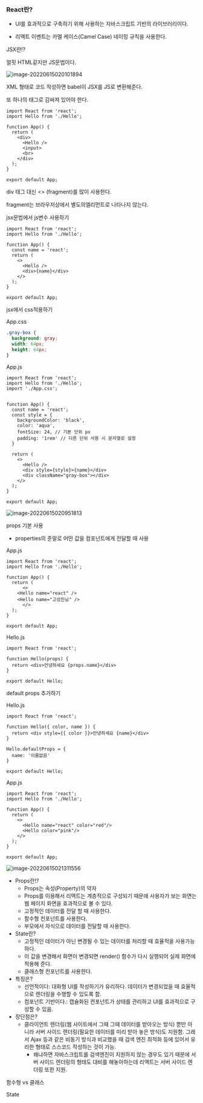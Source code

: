### React란?

- UI를 효과적으로 구축하기 위해 사용하는 자바스크립트 기반의 라이브러리이다.

- 리액트 이벤트는 카멜 케이스(Camel Case) 네이밍 규칙을 사용한다.

  



 JSX란!?

얼핏 HTML같지만 JS문법이다.



![image-20220615020101894](C:\Users\Administrator\AppData\Roaming\Typora\typora-user-images\image-20220615020101894.png)

XML 형태로 코드 작성하면 babel이 JSX를 JS로 변환해준다.





또 하나의 태그로 감싸져 있어야 한다.

```react
import React from 'react';
import Hello from './Hello';

function App() {
  return (
    <div>
      <Hello />
      <input>
      <br>
    </div>
  );
}

export default App;
```

div 태그 대신 <> (fragment)를 많이 사용한다.

fragment는 브라우저상에서 별도의엘리먼트로 나타나지 않는다.





jsx문법에서 js변수 사용하기

```react
import React from 'react';
import Hello from './Hello';

function App() {
  const name = 'react';
  return (
    <>
      <Hello />
      <div>{name}</div>
    </>
  );
}

export default App;
```



jsx에서 css적용하기

App.css

```css
.gray-box {
  background: gray;
  width: 64px;
  height: 64px;
}
```

App.js

```react
import React from 'react';
import Hello from './Hello';
import './App.css';


function App() {
  const name = 'react';
  const style = {
    backgroundColor: 'black',
    color: 'aqua',
    fontSize: 24, // 기본 단위 px
    padding: '1rem' // 다른 단위 사용 시 문자열로 설정
  }

  return (
    <>
      <Hello />
      <div style={style}>{name}</div>
      <div className="gray-box"></div>
    </>
  );
}

export default App;
```



![image-20220615020951813](C:\Users\Administrator\AppData\Roaming\Typora\typora-user-images\image-20220615020951813.png)





props 기본 사용

- properties의 준말로 어떤 값을 컴포넌트에게 전달할 때 사용

App.js

```react
import React from 'react';
import Hello from './Hello';

function App() {
  return (
      <>
    <Hello name="react" />
    <Hello name="고성진님" />  
      </>
  );
}

export default App;
```

Hello.js

```react
import React from 'react';

function Hello(props) {
  return <div>안녕하세요 {props.name}</div>
}

export default Hello;
```







default props 추가하기

Hello.js

```react
import React from 'react';

function Hello({ color, name }) {
  return <div style={{ color }}>안녕하세요 {name}</div>
}

Hello.defaultProps = {
  name: '이름없음'
}

export default Hello;
```

App.js

```react
import React from 'react';
import Hello from './Hello';

function App() {
  return (
    <>
      <Hello name="react" color="red"/>
      <Hello color="pink"/>
    </>
  );
}

export default App;
```



![image-20220615021311556](C:\Users\Administrator\AppData\Roaming\Typora\typora-user-images\image-20220615021311556.png)



- Props란!?
  - Props는 속성(Property)의 약자
  - Props를 이용해서 리액트는 계층적으로 구성되기 때문에 사용자가 보는 화면는 웹 페이지 화면을 효과적으로 볼 수 있다.
  - 고정적인 데이터를 전달 할 때 사용한다.
  - 함수형 컨포넌트를 사용한다.
  - 부모에서 자식으로 데이터를 전달할 때 사용한다.
- State란?
  - 고정적인 데이터가 아닌 변경될 수 있는 데이터를 처리할 때 효율적을 사용가능하다.
  - 이 값을 변경해서 화면이 변경되면 render() 함수가 다시 실행되어 실제 화면에 적용해 준다.
  - 클래스형 컨포넌트를 사용한다.
- 특징은?
  - 선언적이다: 대화형 UI를 작성하기가 유리하다. 데이터가 변경되었을 때 효율적으로 렌더링을 수행할 수 있도록 함.
  - 컴포넌트 기반이다.: 캡슐화된 컨포넌트가 상태를 관리하고 UI를 효과적으로 구성할 수 있음.
- 장단점은?
  - 클라이언트 렌더링(웹 사이트에서 그때 그때 데이터를 받아오는 방식) 뿐만 아니라 서버 사이드 렌더링(필요한 데이터를 미리 받아 놓은 방식)도 지원함. 그래서 Ajax 등과 같은 비동기 방식과 비교했을 때 검색 엔진 최적화 등에 있어서 유리한 형태로 스스코드 작성하는 것이 가능.
    - 왜냐하면 자바스크립트를 검색엔진이 지원하지 않는 경우도 있기 때문에 서버 사이드 렌더링의 형태도 대비를 해놓아하는데 리액트는 서버 사이드 렌더링 또한 지원.





함수형 vs 클래스

State